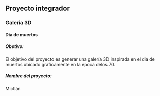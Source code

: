 ## Proyecto integrador 
### Galeria 3D
#### Día de muertos 
##### Obetivo: 
El objetivo del proyecto es generar una galería 3D inspirada en el dia de muertos ubicado graficamente en la epoca delos 70.
##### Nombre del proyecto:
Mictlán
